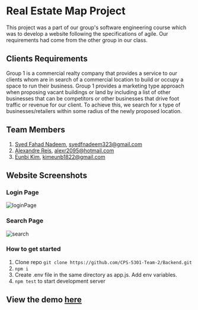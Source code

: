 # Real Estate Map Project
This project was a part of our group's software engineering course which was to develop a website following the specifications of agile. Our requirements had come from the other group in our class.

## Clients Requirements

Group 1 is a commercial realty company that provides a service to our clients whom are in search of a commercial location to build or occupy a space to run their business. Group 1 provides a marketing type approach when proposing vacant buildings or land by including a list of other businesses that can be competitors or other businesses that drive foot traffic or revenue for our client. To achieve this, we search for x type of businesses/retailers within some radius of the newly proposed location.

## Team Members

1. [Syed Fahad Nadeem](https://github.com/sfn-git), [syedfnadeem323@gmail.com](mailto:syedfnadeem323@gmail.com)
2. [Alexandre Reis](https://github.com/alexr2095), [alexr2095@hotmail.com](mailto:alexr2095@hotmail.com)
3. [Eunbi Kim](https://github.com/kimbee0120), [kimeunb1822@gmail.com](mailto:kimeunb1822@gmail.com)

## Website Screenshots

### Login Page
![loginPage](https://i.imgur.com/sOfKS6U.png)

### Search Page
![search](https://i.imgur.com/2FonSAa.jpg)

### How to get started
1. Clone repo `git clone https://github.com/CPS-5301-Team-2/Backend.git`
2. `npm i`
3. Create .env file in the same directory as app.js. Add env variables. 
4. `npm test` to start development server

## View the demo [here](https://realtor-system.herokuapp.com)
